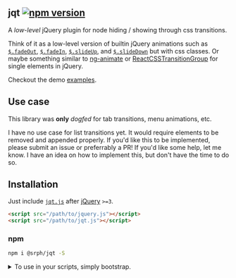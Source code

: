 ## jqt [![npm version](https://img.shields.io/npm/v/@srph/jqt.svg?style=flat)](https://www.npmjs.com/package/@srph/jqt)
A *low-level* jQuery plugin for node hiding / showing through css transitions.

Think of it as a low-level version of builtin jQuery animations such as [`$.fadeOut`](http://api.jquery.com/fadeout/), [`$.fadeIn`](http://api.jquery.com/fadein/), [`$.slideUp`](http://api.jquery.com/slideup/), and [`$.slideDown`](http://api.jquery.com/slidedown/) but with css classes. Or maybe something similar to [ng-animate](https://docs.angularjs.org/api/ngAnimate) or [ReactCSSTransitionGroup](https://facebook.github.io/react/docs/animation.html) for single elements in jQuery.

Checkout the demo [examples](https://srph.github.io/jqt).

## Use case
This library was **only** *dogfed* for tab transitions, menu animations, etc.

I have no use case for list transitions yet. It would require elements to be removed and appended properly. If you'd like this to be implemented, please submit an issue or preferrably a PR! If you'd like some help, let me know. I have an idea on how to implement this, but don't have the time to do so.

## Installation
Just include [`jqt.js`](https://raw.githubusercontent.com/srph/jqt/master/lib/jqt.js) after [jQuery](jquery) `>=3`.

```html
<script src="/path/to/jquery.js"></script>
<script src="/path/to/jqt.js"></script>
```

### npm
```bash
npm i @srph/jqt -S
```
<details>
	<summary>To use in your scripts, simply bootstrap.</summary>
```js
// Load `jqt`
require('@srph/jqt');

// All jqt-related or jQuery-related code
```
</details>

## Usage
```js
var node = $(selector);
var jqt = node.jqt(opts);
jqt.enter();
jqt.hide();
```

## API
### jqt = $(selector).jqt(opts)
Returns an object with two functions, `enter` and `leave`. The options are as follows:

| key | description | type | default |
|-----|-------------|------|---------|
|speed|Transition speed; amount of ms to wait before removing the element|`int`|200|
|delay|Amount of ms to wait before running the `enter` or `exit` process. Useful when you're waiting for another transition to finish|`int`|0|
|enter|Classname to append to the node before entering|`str`|`'enter'`|
|enterActive|Classname to append to the node after entering|`str`|`'enter-active'`|
|leave|Classname to append to the node before leaving|`str`|`'leave'`|
|leaveActive|Classname to append to the node after leaving|`str`|`'leave-active'`|
|display|The `display` style rule to apply to the element before entering|`str`|`'block'`|

### jqt.enter()
Shows the element.

In detail: First, it sets the node's `display` rule to block (default of `display`). Consequently, it applies the set `opts.enter` class, and then lastly applies the `opts.enterActive` class after the next tick.

### jqt.leave()
Hides the element.

In detail: First, it applies the `opts.leave` class, and then applies the `opts.leaveActive` class after the next tick. Lastly, it sets the element's `display` rule to `none` after the set transition speed (`opts.speed`)

## Examples
Checkout the demo [examples](https://srph.github.io/jqt) or its respective [source code](docs).

To run the examples locally, first clone the repo, and then run the following:
```
npm i
npm start
```
